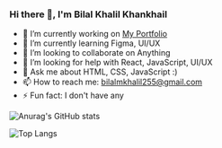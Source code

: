 ### Hi there 👋, I'm Bilal Khalil Khankhail

- 🔭 I’m currently working on [My Portfolio](https://bilalmkhalil.github.io)
- 🌱 I’m currently learning Figma, UI/UX
- 👯 I’m looking to collaborate on Anything
- 🤔 I’m looking for help with React, JavaScript, UI/UX
- 💬 Ask me about HTML, CSS, JavaScript :)
- 📫 How to reach me: bilalmkhalil255@gmail.com
- ⚡ Fun fact: I don't have any

![Anurag's GitHub stats](https://github-readme-stats.vercel.app/api?username=bilalmkhalil&show_icons=true)

![Top Langs](https://github-readme-stats.vercel.app/api/top-langs/?username=bilalmkhalil&layout=compact)

